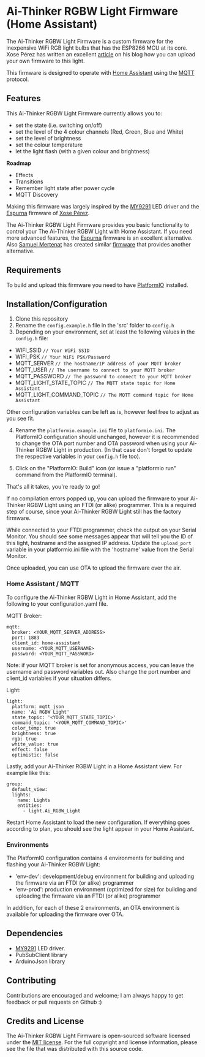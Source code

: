 # Ai-Thinker RGBW Light Firmware (Home Assistant)

The Ai-Thinker RGBW Light Firmware is a custom firmware for the inexpensive WiFi RGB light bulbs that has the ESP8266 MCU at its core. Xose Pérez has written an excellent [article](http://tinkerman.cat/ailight-hackable-rgbw-light-bulb/) on his blog how you can upload your own firmware to this light.

This firmware is designed to operate with [Home Assistant](https://home-assistant.io) using the [MQTT](http://mqtt.org) protocol.

## Features

This Ai-Thinker RGBW Light Firmware currently allows you to:

- set the state (i.e. switching on/off)
- set the level of the 4 colour channels (Red, Green, Blue and White)
- set the level of brightness
- set the colour temperature
- let the light flash (with a given colour and brightness)

**Roadmap**

- Effects
- Transitions
- Remember light state after power cycle
- MQTT Discovery

Making this firmware was largely inspired by the [MY9291](https://github.com/xoseperez/my9291) LED driver and the [Espurna](https://bitbucket.org/xoseperez/espurna) firmware of [Xose Pérez](https://github.com/xoseperez).

The Ai-Thinker RGBW Light Firmware provides you basic functionality to control your The Ai-Thinker RGBW Light with Home Assistant. If you need more advanced features, the [Espurna](https://bitbucket.org/xoseperez/espurna) firmware is an excellent alternative. Also [Samuel Mertenat](https://github.com/mertenats) has created similar [firmware](https://github.com/mertenats/AI-Thinker_RGBW_Bulb) that provides another alternative.

## Requirements

To build and upload this firmware you need to have [PlatformIO](http://platformio.org/) installed.

## Installation/Configuration

1. Clone this repository
2. Rename the `config.example.h` file in the 'src' folder to `config.h`
3. Depending on your environment, set at least the following values in the `config.h` file:

  - WIFI_SSID `// Your WiFi SSID`
  - WIFI_PSK `// Your WiFi PSK/Password`
  - MQTT_SERVER `// The hostname/IP address of your MQTT broker`
  - MQTT_USER `// The username to connect to your MQTT broker`
  - MQTT_PASSWORD `// The password to connect to your MQTT broker`
  - MQTT_LIGHT_STATE_TOPIC `// The MQTT state topic for Home Assistant`
  - MQTT_LIGHT_COMMAND_TOPIC `// The MQTT command topic for Home Assistant`

  Other configuration variables can be left as is, however feel free to adjust as you see fit.

4. Rename the `platformio.example.ini` file to `platformio.ini`. The PlatformIO configuration should unchanged, however it is recommended to change the OTA port number and OTA password when using your Ai-Thinker RGBW Light in production. (In that case don't forget to update the respective variables in your `config.h` file too).

5. Click on the "PlatformIO: Build" icon (or issue a "platformio run" command from the PlatformIO terminal).

That's all it takes, you're ready to go!

If no compilation errors popped up, you can upload the firmware to your Ai-Thinker RGBW Light using an FTDI (or alike) programmer. This is a required step of course, since your Ai-Thinker RGBW Light still has the factory firmware.

While connected to your FTDI programmer, check the output on your Serial Monitor. You should see some messages appear that will tell you the ID of this light, hostname and the assigned IP address. Update the `upload_port` variable in your platformio.ini file with the 'hostname' value from the Serial Monitor.

Once uploaded, you can use OTA to upload the firmware over the air.


### Home Assistant / MQTT
To configure the Ai-Thinker RGBW Light in Home Assistant, add the following to your configuration.yaml file.

MQTT Broker:

    mqtt:
      broker: <YOUR_MQTT_SERVER_ADDRESS>
      port: 1883
      client_id: home-assistant
      username: <YOUR_MQTT_USERNAME>
      password: <YOUR_MQTT_PASSWORD>
Note: if your MQTT broker is set for anonymous access, you can leave the username and password variables out. Also change the port number and client_id variables if your situation differs.

Light:

    light:
      platform: mqtt_json
      name: 'Ai RGBW Light'
      state_topic: '<YOUR_MQTT_STATE_TOPIC>'
      command_topic: '<YOUR_MQTT_COMMAND_TOPIC>'
      color_temp: true
      brightness: true
      rgb: true
      white_value: true
      effect: false
      optimistic: false

Lastly, add your Ai-Thinker RGBW Light in a Home Assistant view. For example like this:

    group:
      default_view:
      lights:
        name: Lights
        entities:
          - light.Ai_RGBW_Light

Restart Home Assistant to load the new configuration. If everything goes according to plan, you should see the light appear in your Home Assistant.

### Environments

The PlatformIO configuration contains 4 environments for building and flashing your Ai-Thinker RGBW Light:

- 'env-dev': development/debug environment for building and uploading the firmware via an FTDI (or alike) programmer
- 'env-prod': production environment (optimized for size) for building and uploading the firmware via an FTDI (or alike) programmer

In addition, for each of these 2 environments, an OTA environment is available for uploading the firmware over OTA.

## Dependencies

- [MY9291](https://github.com/xoseperez/my9291) LED driver.
- PubSubClient library
- ArduinoJson library

## Contributing

Contributions are encouraged and welcome; I am always happy to get feedback or pull requests on Github :)

## Credits and License

The Ai-Thinker RGBW Light Firmware is open-sourced software licensed under the [MIT license](http://opensource.org/licenses/MIT). For the full copyright and license information, please see the <license> file that was distributed with this source code.</license>
